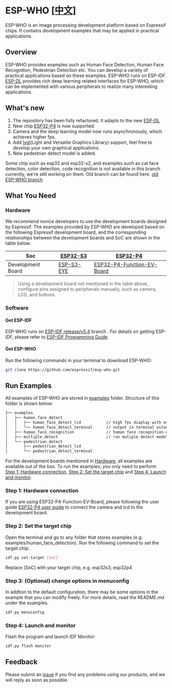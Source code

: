 # ESP-WHO [[中文]](./README_CN.md)

ESP-WHO is an image processing development platform based on Espressif chips. It contains development examples that may be applied in practical applications.

## Overview

ESP-WHO provides examples such as Human Face Detection, Human Face Recognition, Pedestrian Detection etc. You can develop a variety of practical applications based on these examples. ESP-WHO runs on ESP-IDF. [ESP-DL](https://github.com/espressif/esp-dl) provides rich deep learning related interfaces for ESP-WHO, which can be implemented with various peripherals to realize many interesting applications.

## What's new
1. The repository has been fully refactored. It adapts to the new [ESP-DL](https://github.com/espressif/esp-dl)
2. New chip [ESP32-P4](https://www.espressif.com/en/products/socs/esp32-p4) is now supported.
3. Camera and the deep learning model now runs asynchronously, which achieves higher fps.
4. Add [lvgl](https://lvgl.io/)(Light and Versatile Graphics Library) support, feel free to develop your own graphical applications.
5. New pedestrian detect model is added.

Some chip such as esp32 and esp32-s2, and examples such as cat face detection, color detection, code recognition is not available in this branch currently, we're still working on them. Old branch can be found here.
[old ESP-WHO branch](https://github.com/espressif/esp-who/tree/release/v1.1.0)

## What You Need

### Hardware

We recommend novice developers to use the development boards designed by Espressif. The examples provided by ESP-WHO are developed based on the following Espressif development board, and the corresponding relationships between the development boards and SoC are shown in the table below.
    
| Soc               | [ESP32-S3](https://www.espressif.com/en/products/socs/esp32-s3) | [ESP32-P4](https://www.espressif.com/en/products/socs/esp32-p4)             |
|-------------------|-----------------------------------------------------------------|-----------------------------------------------------------------------------|
| Development Board | [ESP-S3-EYE](https://www.espressif.com/en/products/devkits)     | [ESP32-P4-Function-EV-Board](https://www.espressif.com/en/products/devkits) |

> Using a development board not mentioned in the table above, configure pins assigned to peripherals manually, such as camera, LCD, and buttons.

### Software

#### Get ESP-IDF


ESP-WHO runs on [ESP-IDF release/v5.4](https://github.com/espressif/esp-idf/tree/release/v5.4) branch . For details on getting ESP-IDF, please refer to [ESP-IDF Programming Guide](https://idf.espressif.com/).  

#### Get ESP-WHO

Run the following commands in your terminal to download ESP-WHO:

```bash
git clone https://github.com/espressif/esp-who.git
```

## Run Examples

All examples of ESP-WHO are stored in [examples](./examples) folder. Structure of this folder is shown below:

```bash
├── examples
│   ├── human_face_detect
│   │   ├── human_face_detect_lcd           // high fps diaplay with esp_lcd
│   │   └── human_face_detect_terminal      // output in terminal witout lcd
│   ├── human_face_recognition              // human face recognition demo with lvgl
│   ├── multiple_detect                     // run mutiple detect models in the same time.
│   └── pedestrian_detect
│       ├── pedestrian_detect_lcd
│       └── pedestrian_detect_terminal
```

For the development boards mentioned in [Hardware](#Hardware), all examples are available out of the box. To run the examples, you only need to perform [Step 1: Hardware connection](#step-1-hardware-connection), [Step 2: Set the target chip](#step-2-set-the-target-chip) and [Step 4: Launch and monitor](#step-4-launch-and-monitor).


### Step 1: Hardware connection

If you are using ESP32-P4-Function-EV-Board, please following the user guide [ESP32-P4 user guide](https://docs.espressif.com/projects/esp-dev-kits/zh_CN/latest/esp32p4/esp32-p4-function-ev-board/user_guide.html) to connect the camera and lcd to the development board.

### Step 2: Set the target chip

Open the terminal and go to any folder that stores examples (e.g. examples/human_face_detection). Run the following command to set the target chip: 

```bash
idf.py set-target [SoC]
```

Replace [SoC] with your target chip, e.g.  esp32s3, esp32p4


### Step 3: (Optional) change options in menuconfig

In addtion to the default configuration, there may be some options in the example that you can modify freely. For more details, read the README.md under the examples.

```bash
idf.py menuconfig
```

### Step 4: Launch and monitor

Flash the program and launch IDF Monitor:

```bash
idf.py flash monitor
```

## Feedback

Please submit an [issue](https://github.com/espressif/esp-who/issues) if you find any problems using our products, and we will reply as soon as possible.
